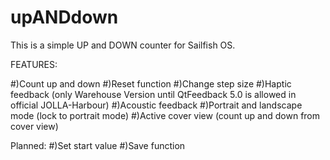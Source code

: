 upANDdown
=========
This is a simple UP and DOWN counter for Sailfish OS. 

FEATURES:

#)Count up and down 
#)Reset function
#)Change step size 
#)Haptic feedback (only Warehouse Version until QtFeedback 5.0 is allowed in official JOLLA-Harbour)
#)Acoustic feedback
#)Portrait and landscape mode (lock to portrait mode)
#)Active cover view (count up and down from cover view)

Planned:
#)Set start value 
#)Save function
